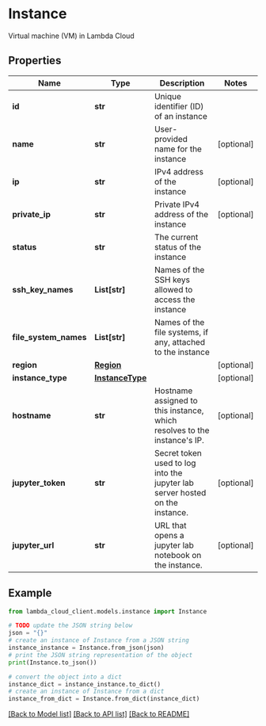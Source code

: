 # Instance

Virtual machine (VM) in Lambda Cloud

## Properties

Name | Type | Description | Notes
------------ | ------------- | ------------- | -------------
**id** | **str** | Unique identifier (ID) of an instance | 
**name** | **str** | User-provided name for the instance | [optional] 
**ip** | **str** | IPv4 address of the instance | [optional] 
**private_ip** | **str** | Private IPv4 address of the instance | [optional] 
**status** | **str** | The current status of the instance | 
**ssh_key_names** | **List[str]** | Names of the SSH keys allowed to access the instance | 
**file_system_names** | **List[str]** | Names of the file systems, if any, attached to the instance | 
**region** | [**Region**](Region.md) |  | [optional] 
**instance_type** | [**InstanceType**](InstanceType.md) |  | [optional] 
**hostname** | **str** | Hostname assigned to this instance, which resolves to the instance&#39;s IP. | [optional] 
**jupyter_token** | **str** | Secret token used to log into the jupyter lab server hosted on the instance. | [optional] 
**jupyter_url** | **str** | URL that opens a jupyter lab notebook on the instance. | [optional] 

## Example

```python
from lambda_cloud_client.models.instance import Instance

# TODO update the JSON string below
json = "{}"
# create an instance of Instance from a JSON string
instance_instance = Instance.from_json(json)
# print the JSON string representation of the object
print(Instance.to_json())

# convert the object into a dict
instance_dict = instance_instance.to_dict()
# create an instance of Instance from a dict
instance_from_dict = Instance.from_dict(instance_dict)
```
[[Back to Model list]](../README.md#documentation-for-models) [[Back to API list]](../README.md#documentation-for-api-endpoints) [[Back to README]](../README.md)


